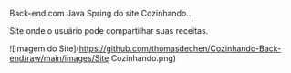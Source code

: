 Back-end com Java Spring do site Cozinhando...

Site onde o usuário pode compartilhar suas receitas.

![Imagem do Site](https://github.com/thomasdechen/Cozinhando-Back-end/raw/main/images/Site Cozinhando.png)
